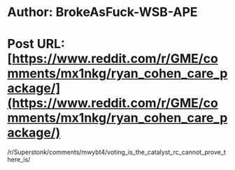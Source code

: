 # Author: BrokeAsFuck-WSB-APE
# Post URL: [https://www.reddit.com/r/GME/comments/mx1nkg/ryan_cohen_care_package/](https://www.reddit.com/r/GME/comments/mx1nkg/ryan_cohen_care_package/)


/r/Superstonk/comments/mwybt4/voting_is_the_catalyst_rc_cannot_prove_there_is/